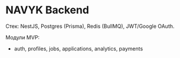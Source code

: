# NAVYK Backend

Стек: NestJS, Postgres (Prisma), Redis (BullMQ), JWT/Google OAuth.

Модули MVP:
- auth, profiles, jobs, applications, analytics, payments

